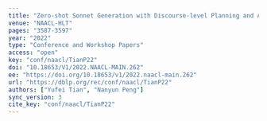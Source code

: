 ```yaml
---
title: "Zero-shot Sonnet Generation with Discourse-level Planning and Aesthetics Features."
venue: "NAACL-HLT"
pages: "3587-3597"
year: "2022"
type: "Conference and Workshop Papers"
access: "open"
key: "conf/naacl/TianP22"
doi: "10.18653/V1/2022.NAACL-MAIN.262"
ee: "https://doi.org/10.18653/v1/2022.naacl-main.262"
url: "https://dblp.org/rec/conf/naacl/TianP22"
authors: ["Yufei Tian", "Nanyun Peng"]
sync_version: 3
cite_key: "conf/naacl/TianP22"
---
```


